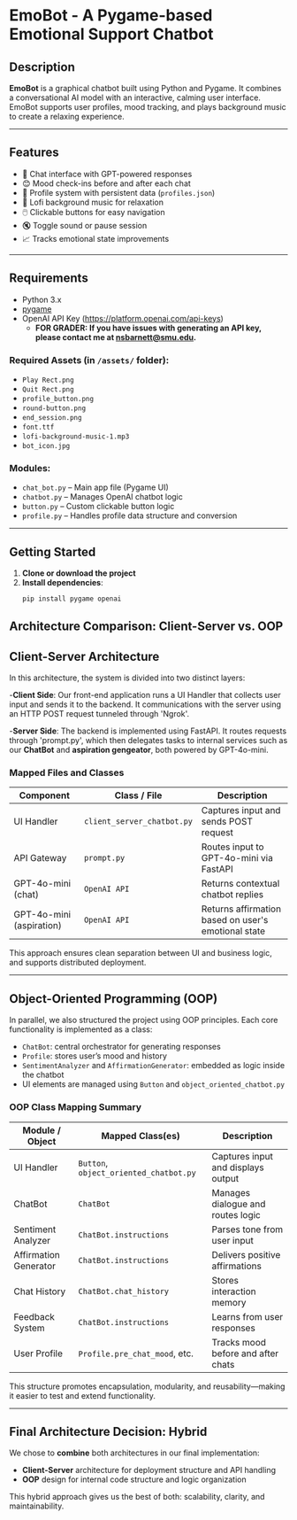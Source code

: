 # EmoBot - A Pygame-based Emotional Support Chatbot

## Description

**EmoBot** is a graphical chatbot built using Python and Pygame. It combines a conversational AI model with an interactive, calming user interface. EmoBot supports user profiles, mood tracking, and plays background music to create a relaxing experience.

---

## Features

- 💬 Chat interface with GPT-powered responses
- 😊 Mood check-ins before and after each chat
- 👤 Profile system with persistent data (`profiles.json`)
- 🎵 Lofi background music for relaxation
- 🖱️ Clickable buttons for easy navigation
- 🔇 Toggle sound or pause session
- 📈 Tracks emotional state improvements

---

## Requirements

- Python 3.x
- [pygame](https://www.pygame.org/)
- OpenAI API Key (https://platform.openai.com/api-keys)
  - **FOR GRADER: If you have issues with generating an API key, please contact me at nsbarnett@smu.edu.**

### Required Assets (in `/assets/` folder):
- `Play Rect.png`
- `Quit Rect.png`
- `profile_button.png`
- `round-button.png`
- `end_session.png`
- `font.ttf`
- `lofi-background-music-1.mp3`
- `bot_icon.jpg`

### Modules:
- `chat_bot.py` – Main app file (Pygame UI)
- `chatbot.py` – Manages OpenAI chatbot logic
- `button.py` – Custom clickable button logic
- `profile.py` – Handles profile data structure and conversion

---

## Getting Started

1. **Clone or download the project**
2. **Install dependencies**:
   ```bash
   pip install pygame openai

## Architecture Comparison: Client-Server vs. OOP
## Client-Server Architecture
In this architecture, the system is divided into two distinct layers:

-**Client Side**: Our front-end application runs a UI Handler that collects user input and sends it to the backend. It communications with the server using an HTTP POST request tunneled through 'Ngrok'.

-**Server Side**: The backend is implemented using FastAPI. It routes requests through 'prompt.py', which then delegates tasks to internal services such as our **ChatBot** and **aspiration gengeator**, both powered by GPT-4o-mini.

### Mapped Files and Classes
| Component            | Class / File                | Description                                                  |
|----------------------|-----------------------------|--------------------------------------------------------------|
| UI Handler           | `client_server_chatbot.py`  | Captures input and sends POST request                        |
| API Gateway          | `prompt.py`                 | Routes input to GPT-4o-mini via FastAPI                      |
| GPT-4o-mini (chat)   | `OpenAI API`                | Returns contextual chatbot replies                           |
| GPT-4o-mini (aspiration) | `OpenAI API`             | Returns affirmation based on user's emotional state          |

This approach ensures clean separation between UI and business logic, and supports distributed deployment.

---

## Object-Oriented Programming (OOP)

In parallel, we also structured the project using OOP principles. Each core functionality is implemented as a class:

- `ChatBot`: central orchestrator for generating responses
- `Profile`: stores user’s mood and history
- `SentimentAnalyzer` and `AffirmationGenerator`: embedded as logic inside the chatbot
- UI elements are managed using `Button` and `object_oriented_chatbot.py`

### OOP Class Mapping Summary

| Module / Object         | Mapped Class(es)               | Description                                               |
|-------------------------|---------------------------------|-----------------------------------------------------------|
| UI Handler              | `Button`, `object_oriented_chatbot.py` | Captures input and displays output                   |
| ChatBot                 | `ChatBot`                       | Manages dialogue and routes logic                         |
| Sentiment Analyzer      | `ChatBot.instructions`          | Parses tone from user input                               |
| Affirmation Generator   | `ChatBot.instructions`          | Delivers positive affirmations                            |
| Chat History            | `ChatBot.chat_history`          | Stores interaction memory                                 |
| Feedback System         | `ChatBot.instructions`          | Learns from user responses                                |
| User Profile            | `Profile.pre_chat_mood`, etc.   | Tracks mood before and after chats                        |

This structure promotes encapsulation, modularity, and reusability—making it easier to test and extend functionality.

---

## Final Architecture Decision: Hybrid

We chose to **combine** both architectures in our final implementation:

- **Client-Server** architecture for deployment structure and API handling
- **OOP** design for internal code structure and logic organization

This hybrid approach gives us the best of both: scalability, clarity, and maintainability.
